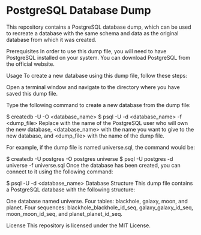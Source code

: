 # PostgreSQL Database Dump
This repository contains a PostgreSQL database dump, which can be used to recreate a database with the same schema and data as the original database from which it was created.

Prerequisites
In order to use this dump file, you will need to have PostgreSQL installed on your system. You can download PostgreSQL from the official website.

Usage
To create a new database using this dump file, follow these steps:

Open a terminal window and navigate to the directory where you have saved this dump file.

Type the following command to create a new database from the dump file:

$ createdb -U <username> -O <username> <database_name>
$ psql -U <username> -d <database_name> -f <dump_file>
Replace <username> with the name of the PostgreSQL user who will own the new database, <database_name> with the name you want to give to the new database, and <dump_file> with the name of the dump file.

For example, if the dump file is named universe.sql, the command would be:

$ createdb -U postgres -O postgres universe
$ psql -U postgres -d universe -f universe.sql
Once the database has been created, you can connect to it using the following command:

$ psql -U <username> -d <database_name>
Database Structure
This dump file contains a PostgreSQL database with the following structure:

One database named universe.
Four tables: blackhole, galaxy, moon, and planet.
Four sequences: blackhole_blackhole_id_seq, galaxy_galaxy_id_seq, moon_moon_id_seq, and planet_planet_id_seq.

License
This repository is licensed under the MIT License.
